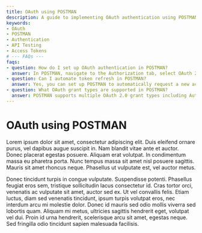 ```yaml
---
title: OAuth using POSTMAN
description: A guide to implementing OAuth authentication using POSTMAN for testing and development purposes.
keywords:
- OAuth
- POSTMAN
- Authentication
- API Testing
- Access Tokens
# --- FAQs ---
faqs:
- question: How do I set up OAuth authentication in POSTMAN?
  answer: In POSTMAN, navigate to the Authorization tab, select OAuth 2.0, and configure the required fields such as Auth URL, Access Token URL, Client ID, and Client Secret to obtain access tokens.
- question: Can I automate token refresh in POSTMAN?
  answer: Yes, you can set up POSTMAN to automatically request a new access token by configuring the refresh token settings within the OAuth 2.0 authorization setup.
- question: What OAuth grant types are supported in POSTMAN?
  answer: POSTMAN supports multiple OAuth 2.0 grant types including Authorization Code, Implicit, Client Credentials, and Password Credentials for flexible authentication scenarios.
---
```

# OAuth using POSTMAN

Lorem ipsum dolor sit amet, consectetur adipiscing elit. Duis eleifend ornare purus, vel dapibus augue suscipit in. Nam blandit vitae ante et auctor. Donec placerat egestas posuere. Aliquam erat volutpat. In condimentum massa eu pharetra porta. Nunc tempus massa sit amet nisl posuere sagittis. Mauris sit amet rhoncus neque. Phasellus ut vulputate est, vel auctor metus.

Donec tincidunt turpis in congue vulputate. Suspendisse potenti. Phasellus feugiat eros sem, tristique sollicitudin lacus consectetur id. Cras tortor orci, venenatis ac vulputate sit amet, auctor sed ex. Ut vel convallis felis. Etiam luctus, diam sed venenatis tincidunt, ipsum turpis volutpat eros, nec interdum arcu mi molestie dolor. Donec id mauris sed odio mollis viverra sed lobortis quam. Aliquam mi metus, ultricies sagittis hendrerit eget, volutpat vel dui. Proin id urna hendrerit, scelerisque arcu sit amet, egestas neque. Sed fringilla odio tincidunt sapien malesuada facilisis.
